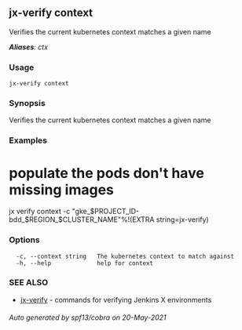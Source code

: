 ## jx-verify context

Verifies the current kubernetes context matches a given name

***Aliases**: ctx*

### Usage

```
jx-verify context
```

### Synopsis

Verifies the current kubernetes context matches a given name

### Examples

  # populate the pods don't have missing images
  jx verify context -c "gke_$PROJECT_ID-bdd_$REGION_$CLUSTER_NAME"%!(EXTRA string=jx-verify)

### Options

```
  -c, --context string   The kubernetes context to match against
  -h, --help             help for context
```

### SEE ALSO

* [jx-verify](jx-verify.md)	 - commands for verifying Jenkins X environments

###### Auto generated by spf13/cobra on 20-May-2021
